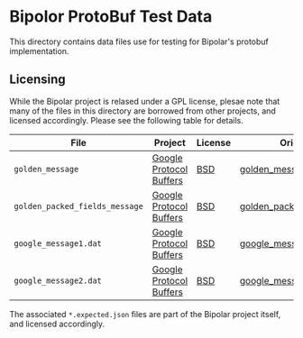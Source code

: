 # Bipolor ProtoBuf Test Data

This directory contains data files use for testing for Bipolar's protobuf
implementation.

## Licensing

While the Bipolar project is relased under a GPL license, plesae note that
many of the files in this directory are borrowed from other projects, and
licensed accordingly.  Please see the following table for details.

File | Project | License | Original Link
-----|---------|---------|--------------
`golden_message` | [Google Protocol Buffers][pb] | [BSD] | [golden_message][gm3]
`golden_packed_fields_message` | [Google Protocol Buffers][pb] | [BSD] | [golden_packed_fields_message][gm4]
`google_message1.dat` | [Google Protocol Buffers]() | [BSD] | [google_message1.dat][gm1]
`google_message2.dat` | [Google Protocol Buffers]() | [BSD] | [google_message2.dat][gm2]

The associated `*.expected.json` files are part of the Bipolar project itself,
and licensed accordingly.

[BSD]: http://opensource.org/licenses/BSD-3-Clause "The BSD 3-Clause License | Open Source Initiative"
[gm1]: https://code.google.com/p/protobuf/source/browse/trunk/benchmarks/google_message1.dat
[gm2]: https://code.google.com/p/protobuf/source/browse/trunk/benchmarks/google_message2.dat
[gm3]: https://code.google.com/p/protobuf/source/browse/trunk/src/google/protobuf/testdata/golden_message
[gm4]: https://code.google.com/p/protobuf/source/browse/trunk/src/google/protobuf/testdata/golden_packed_fields_message
[pb]: https://code.google.com/p/protobuf/ "Protocol Bufers - Google Developers"
